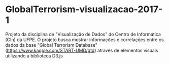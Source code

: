 # GlobalTerrorism-visualizacao-2017-1
Projeto da disciplina de "Visualização de Dados" do Centro de Informática (CIn) da UFPE. O projeto busca mostrar informações e correlações entre os dados da base "Global Terrorism Database" (https://www.kaggle.com/START-UMD/gtd) através de elementos visuais utilizando a biblioteca D3.js

